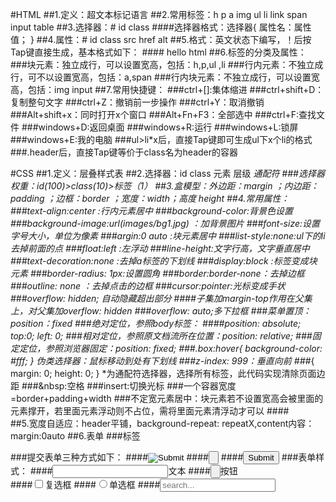 #HTML
##1.定义：超文本标记语言
##2.常用标签：h p a img ul li link span input table
##3.选择器：# id class 
####选择器格式：选择器{
    属性名：属性值；
}
##4.属性：# id class src href alt
##5.格式：英文状态下编写，！后按Tap键直接生成，基本格式如下：
####<!DOCTYPE html>
    <html lang="en">
    <head>
        <meta charset="UTF-8">
        <title>Document</title>
    </head>
    <body>
        hello html
    </body>
    </html>
##6.标签的分类及属性：
###块元素：独立成行，可以设置宽高，包括：h,p,ul ,li
###行内元素：不独立成行，可不以设置宽高，包括：a,span
###行内块元素：不独立成行，可以设置宽高，包括：img   input
##7.常用快捷键：
###ctrl+[]:集体缩进
###ctrl+shift+D：复制整句文字
###ctrl+Z：撤销前一步操作
###ctrl+Y：取消撤销
###Alt+shift+x：同时打开x个窗口
###Alt+Fn+F3：全部选中
###ctrl+F:查找文件
###windows+D:返回桌面
###windows+R:运行
###windows+L:锁屏
###windows+E:我的电脑
###ul>li*x后，直接Tap键即可生成ul下x个li的格式
###.header后，直接Tap键等价于class名为header的容器<div class="header"></div>
#CSS
##1.定义：层叠样式表
##2.选择器：id class 元素 层级 *通配符
###选择器权重：id(100)>class(10)>标签（1）
##3.盒模型：外边距：margin ；内边距：padding ；边框：border ；宽度：width；高度 height
##4.常用属性：
###text-align:center  :行内元素居中
###background-color:背景色设置
###background-image:url(images/bg1.jpg) ：加背景图片
###font-size:设置字号大小，单位为像素
###argin:0 auto :块元素居中
###list-style:none:ul下的li去掉前面的点
###float:left  :左浮动
###line-height:文字行高，文字垂直居中
###text-decoration:none :去掉a标签的下划线
###display:block :标签变成块元素
###border-radius: 1px:设置圆角
###border:border-none：去掉边框
###outline: none  ：去掉点击的边框
###cursor:pointer:光标变成手状
###overflow: hidden; 自动隐藏超出部分 
####子集加margin-top作用在父集上，对父集加overflow: hidden
###overflow: auto;多下拉框
###菜单置顶：position：fixed
###绝对定位，参照body标签：
####position: absolute;
            top:0;
            left: 0;
###相对定位，参照原文档流所在位置：position: relative;
###固定定位，参照浏览器固定：position: fixed;
###.box:hover{
            background-color: #fff;
        }  伪类选择器：鼠标移动到处有下划线
###z-index: 999：垂直向前
###*{
            margin: 0;
            height: 0;
        } *为通配符选择器，选择所有标签，此代码实现清除页面边距
###&nbsp:空格
###insert:切换光标
###一个容器宽度=border+padding+width
###不定宽元素居中：块元素若不设置宽高会被里面的元素撑开，若里面元素浮动则不占位，需将里面元素清浮动才可以
####<style type="text/css">
        .clear{
            clear:both;
        }
    </style>
    <div class="clear"></div>
##5.宽度自适应：header平铺，background-repeat: repeatX,content内容：margin:0auto
##6.表单
###标签<form action=""></form>
###提交表单三种方式如下：
####<input type="image">
####<input type="button">
####<input type="submit">
###表单样式：
####<input type="text">文本 
####<input type="button">按钮  
####<input type="checkbox">复选框
####<input type="radio">单选框
####<input type="text" placeholder="search..."> 

